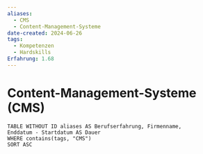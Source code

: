 ```yaml
---
aliases:
  - CMS
  - Content-Management-Systeme
date-created: 2024-06-26
tags:
  - Kompetenzen
  - Hardskills
Erfahrung: 1.68
---
```


# Content-Management-Systeme (CMS)

```dataview
TABLE WITHOUT ID aliases AS Berufserfahrung, Firmenname,
Enddatum - Startdatum AS Dauer
WHERE contains(tags, "CMS")
SORT ASC
```

